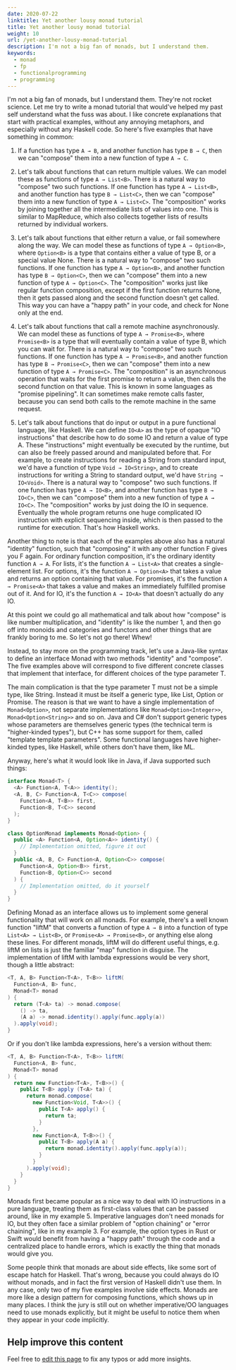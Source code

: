 ```yaml
---
date: 2020-07-22
linktitle: Yet another lousy monad tutorial
title: Yet another lousy monad tutorial
weight: 10
url: /yet-another-lousy-monad-tutorial
description: I'm not a big fan of monads, but I understand them.
keywords:
  - monad
  - fp
  - functionalprogramming
  - programming
---
```


<meta property="og:image" content="https://tutswiki.com/img/tutswiki-logo.png"/>
<meta name="twitter:card" content="summary" />
<meta name="twitter:title" content="Yet another lousy monad tutorial" />
<meta name=”twitter:description” content="I'm not a big fan of monads, but I understand them." />
I'm not a big fan of monads, but I understand them. They're not rocket science. Let me try to write a monad tutorial that would've helped my past self understand what the fuss was about. I like concrete explanations that start with practical examples, without any annoying metaphors, and especially without any Haskell code. So here's five examples that have something in common:

<script async src="https://pagead2.googlesyndication.com/pagead/js/adsbygoogle.js"></script>
<ins class="adsbygoogle"
     style="display:block; text-align:center;"
     data-ad-layout="in-article"
     data-ad-format="fluid"
     data-ad-client="ca-pub-9878675755379402"
     data-ad-slot="5842766387"></ins>
<script>
     (adsbygoogle = window.adsbygoogle || []).push({});
</script>

1) If a function has type `A → B`, and another function has type `B → C`, then we can "compose" them into a new function of type `A → C`.

2) Let's talk about functions that can return multiple values. We can model these as functions of type `A → List<B>`. There is a natural way to "compose" two such functions. If one function has type `A → List<B>`, and another function has type `B → List<C>`, then we can "compose" them into a new function of type `A → List<C>`. The "composition" works by joining together all the intermediate lists of values into one. This is similar to MapReduce, which also collects together lists of results returned by individual workers.

3) Let's talk about functions that either return a value, or fail somewhere along the way. We can model these as functions of type `A → Option<B>`, where `Option<B>` is a type that contains either a value of type B, or a special value None. There is a natural way to "compose" two such functions. If one function has type `A → Option<B>`, and another function has type `B → Option<C>`, then we can "compose" them into a new function of type `A → Option<C>`. The "composition" works just like regular function composition, except if the first function returns None, then it gets passed along and the second function doesn't get called. This way you can have a "happy path" in your code, and check for None only at the end.

4) Let's talk about functions that call a remote machine asynchronously. We can model these as functions of type `A → Promise<B>`, where `Promise<B>` is a type that will eventually contain a value of type B, which you can wait for. There is a natural way to "compose" two such functions. If one function has type `A → Promise<B>`, and another function has type `B → Promise<C>`, then we can "compose" them into a new function of type `A → Promise<C>`. The "composition" is an asynchronous operation that waits for the first promise to return a value, then calls the second function on that value. This is known in some languages as "promise pipelining". It can sometimes make remote calls faster, because you can send both calls to the remote machine in the same request.

5) Let's talk about functions that do input or output in a pure functional language, like Haskell. We can define `IO<A>` as the type of opaque "IO instructions" that describe how to do some IO and return a value of type A. These "instructions" might eventually be executed by the runtime, but can also be freely passed around and manipulated before that. For example, to create instructions for reading a String from standard input, we'd have a function of type `Void → IO<String>`, and to create instructions for writing a String to standard output, we'd have `String → IO<Void>`. There is a natural way to "compose" two such functions. If one function has type `A → IO<B>`, and another function has type `B → IO<C>`, then we can "compose" them into a new function of type `A → IO<C>`. The "composition" works by just doing the IO in sequence. Eventually the whole program returns one huge complicated IO instruction with explicit sequencing inside, which is then passed to the runtime for execution. That's how Haskell works.

Another thing to note is that each of the examples above also has a natural "identity" function, such that "composing" it with any other function F gives you F again. For ordinary function composition, it's the ordinary identity function `A → A`. For lists, it's the function `A → List<A>` that creates a single-element list. For options, it's the function `A → Option<A>` that takes a value and returns an option containing that value. For promises, it's the function `A → Promise<A>` that takes a value and makes an immediately fulfilled promise out of it. And for IO, it's the function `A → IO<A>` that doesn't actually do any IO.

At this point we could go all mathematical and talk about how "compose" is like number multiplication, and "identity" is like the number 1, and then go off into monoids and categories and functors and other things that are frankly boring to me. So let's not go there! Whew!

Instead, to stay more on the programming track, let's use a Java-like syntax to define an interface Monad<T> with two methods "identity" and "compose". The five examples above will correspond to five different concrete classes that implement that interface, for different choices of the type parameter T.

The main complication is that the type parameter T must not be a simple type, like String. Instead it must be itself a generic type, like List, Option or Promise. The reason is that we want to have a single implementation of `Monad<Option>`, not separate implementations like `Monad<Option<Integer>>`, `Monad<Option<String>>` and so on. Java and C# don't support generic types whose parameters are themselves generic types (the technical term is "higher-kinded types"), but C++ has some support for them, called "template template parameters". Some functional languages have higher-kinded types, like Haskell, while others don't have them, like ML.

Anyway, here's what it would look like in Java, if Java supported such things:

```java
interface Monad<T> {
  <A> Function<A, T<A>> identity();
  <A, B, C> Function<A, T<C>> compose(
    Function<A, T<B>> first,
    Function<B, T<C>> second
  );
} 

class OptionMonad implements Monad<Option> {
  public <A> Function<A, Option<A>> identity() {
    // Implementation omitted, figure it out
  }
  public <A, B, C> Function<A, Option<C>> compose(
    Function<A, Option<B>> first,
    Function<B, Option<C>> second
  ) {
    // Implementation omitted, do it yourself
  }
}
```

Defining Monad as an interface allows us to implement some general functionality that will work on all monads. For example, there's a well known function "liftM" that converts a function of type `A → B` into a function of type `List<A> → List<B>`, or `Promise<A> → Promise<B>`, or anything else along these lines. For different monads, liftM will do different useful things, e.g. liftM on lists is just the familiar "map" function in disguise. The implementation of liftM with lambda expressions would be very short, though a little abstract:

```java
<T, A, B> Function<T<A>, T<B>> liftM(
  Function<A, B> func,
  Monad<T> monad
) {
  return (T<A> ta) -> monad.compose(
    () -> ta,
    (A a) -> monad.identity().apply(func.apply(a))
  ).apply(void);
}
```
Or if you don't like lambda expressions, here's a version without them:

```java
<T, A, B> Function<T<A>, T<B>> liftM(
  Function<A, B> func,
  Monad<T> monad
) {
  return new Function<T<A>, T<B>>() {
    public T<B> apply (T<A> ta) {
      return monad.compose(
        new Function<Void, T<A>>() {
          public T<A> apply() {
            return ta;
          }
        },
        new Function<A, T<B>>() {
          public T<B> apply(A a) {
            return monad.identity().apply(func.apply(a));
          }
        }
      ).apply(void);
    }
  }
}
```

Monads first became popular as a nice way to deal with IO instructions in a pure language, treating them as first-class values that can be passed around, like in my example 5. Imperative languages don't need monads for IO, but they often face a similar problem of "option chaining" or "error chaining", like in my example 3. For example, the option types in Rust or Swift would benefit from having a "happy path" through the code and a centralized place to handle errors, which is exactly the thing that monads would give you.

Some people think that monads are about side effects, like some sort of escape hatch for Haskell. That's wrong, because you could always do IO without monads, and in fact the first version of Haskell didn't use them. In any case, only two of my five examples involve side effects. Monads are more like a design pattern for composing functions, which shows up in many places. I think the jury is still out on whether imperative/OO languages need to use monads explicitly, but it might be useful to notice them when they appear in your code implicitly.

## Help improve this content
Feel free to <a href="https://github.com/TutsWiki/source/edit/master/content/blog/monad-tutorial.md">edit this page</a> to fix any typos or add more insights.

<script async src="https://pagead2.googlesyndication.com/pagead/js/adsbygoogle.js"></script>
<ins class="adsbygoogle"
     style="display:block; text-align:center;"
     data-ad-layout="in-article"
     data-ad-format="fluid"
     data-ad-client="ca-pub-9878675755379402"
     data-ad-slot="5842766387"></ins>
<script>
     (adsbygoogle = window.adsbygoogle || []).push({});
</script>
